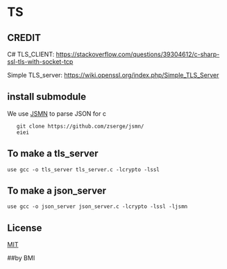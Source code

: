 # TS

## CREDIT 
C# TLS_CLIENT: https://stackoverflow.com/questions/39304612/c-sharp-ssl-tls-with-socket-tcp

Simple TLS_server: https://wiki.openssl.org/index.php/Simple_TLS_Server

## install submodule
We use [JSMN](https://github.com/zserge/jsmn/) to parse JSON for c
```
   git clone https://github.com/zserge/jsmn/
   eiei
```
## To make a tls_server
```use gcc -o tls_server tls_server.c -lcrypto -lssl```

## To make a json_server
```use gcc -o json_server json_server.c -lcrypto -lssl -ljsmn```

## License
[MIT](https://choosealicense.com/licenses/mit/)

##by BMI
